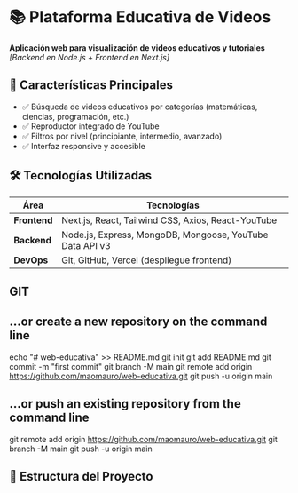 # 📚 Plataforma Educativa de Videos

**Aplicación web para visualización de videos educativos y tutoriales**  
*[Backend en Node.js + Frontend en Next.js]*

## 🚀 Características Principales
- ✅ Búsqueda de videos educativos por categorías (matemáticas, ciencias, programación, etc.)
- ✅ Reproductor integrado de YouTube
- ✅ Filtros por nivel (principiante, intermedio, avanzado)
- ✅ Interfaz responsive y accesible

## 🛠 Tecnologías Utilizadas
| Área       | Tecnologías                                                                   |
|------------|-------------------------------------------------------------------------------|
| **Frontend** | Next.js, React, Tailwind CSS, Axios, React-YouTube                          |
| **Backend**  | Node.js, Express, MongoDB, Mongoose, YouTube Data API v3                    |
| **DevOps**   | Git, GitHub, Vercel (despliegue frontend)                                   |

## GIT 
## …or create a new repository on the command line
echo "# web-educativa" >> README.md
git init
git add README.md
git commit -m "first commit"
git branch -M main
git remote add origin https://github.com/maomauro/web-educativa.git
git push -u origin main

## …or push an existing repository from the command line
git remote add origin https://github.com/maomauro/web-educativa.git
git branch -M main
git push -u origin main

## 📁 Estructura del Proyecto